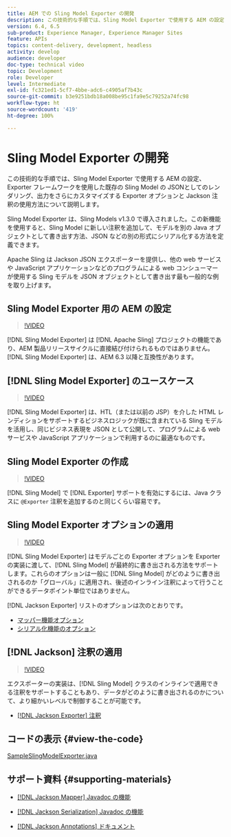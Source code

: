 ```yaml
---
title: AEM での Sling Model Exporter の開発
description: この技術的な手順では、Sling Model Exporter で使用する AEM の設定、Exporter フレームワークを使用した既存の Sling Model の JSONとしてのレンダリング、出力をさらにカスタマイズする Exporter オプションと Jackson 注釈の使用方法について説明します。
version: 6.4, 6.5
sub-product: Experience Manager, Experience Manager Sites
feature: APIs
topics: content-delivery, development, headless
activity: develop
audience: developer
doc-type: technical video
topic: Development
role: Developer
level: Intermediate
exl-id: fc321ed1-5cf7-4bbe-adc6-c4905af7b43c
source-git-commit: b3e9251bdb18a008be95c1fa9e5c79252a74fc98
workflow-type: ht
source-wordcount: '419'
ht-degree: 100%

---
```


# Sling Model Exporter の開発

この技術的な手順では、Sling Model Exporter で使用する AEM の設定、Exporter フレームワークを使用した既存の Sling Model の JSONとしてのレンダリング、出力をさらにカスタマイズする Exporter オプションと Jackson 注釈の使用方法について説明します。

Sling Model Exporter は、Sling Models v1.3.0 で導入されました。この新機能を使用すると、Sling Model に新しい注釈を追加して、モデルを別の Java オブジェクトとして書き出す方法、JSON などの別の形式にシリアル化する方法を定義できます。

Apache Sling は Jackson JSON エクスポーターを提供し、他の web サービスや JavaScript アプリケーションなどのプログラムによる web コンシューマーが使用する Sling モデルを JSON オブジェクトとして書き出す最も一般的な例を取り上げます。

## Sling Model Exporter 用の AEM の設定

>[!VIDEO](https://video.tv.adobe.com/v/16862?quality=12&learn=on)

[!DNL Sling Model Exporter] は [!DNL Apache Sling] プロジェクトの機能であり、AEM 製品リリースサイクルに直接結び付けられるものではありません。[!DNL Sling Model Exporter] は、AEM 6.3 以降と互換性があります。

## [!DNL Sling Model Exporter] のユースケース

>[!VIDEO](https://video.tv.adobe.com/v/16863?quality=12&learn=on)

[!DNL Sling Model Exporter] は、HTL（または以前の JSP）を介した HTML レンディションをサポートするビジネスロジックが既に含まれている Sling モデルを活用し、同じビジネス表現を JSON として公開して、プログラムによる web サービスや JavaScript アプリケーションで利用するのに最適なものです。

## Sling Model Exporter の作成

>[!VIDEO](https://video.tv.adobe.com/v/16864?quality=12&learn=on)

[!DNL Sling Model] で [!DNL Exporter] サポートを有効にするには、Java クラスに `@Exporter` 注釈を追加するのと同じくらい容易です。

## Sling Model Exporter オプションの適用

>[!VIDEO](https://video.tv.adobe.com/v/16865?quality=12&learn=on)

[!DNL Sling Model Exporter] はモデルごとの Exporter オプションを Exporter の実装に渡して、[!DNL Sling Model] が最終的に書き出される方法をサポートします。これらのオプションは一般に [!DNL Sling Model] がどのように書き出されるのか「グローバル」に適用され、後述のインライン注釈によって行うことができるデータポイント単位ではありません。

[!DNL Jackson Exporter] リストのオプションは次のとおりです。

* [マッパー機能オプション](https://static.javadoc.io/com.fasterxml.jackson.core/jackson-databind/2.8.5/com/fasterxml/jackson/databind/MapperFeature.html)
* [シリアル化機能のオプション](https://static.javadoc.io/com.fasterxml.jackson.core/jackson-databind/2.8.5/com/fasterxml/jackson/databind/SerializationFeature.html)

## [!DNL Jackson] 注釈の適用

>[!VIDEO](https://video.tv.adobe.com/v/16866?quality=12&learn=on)

エクスポーターの実装は、[!DNL Sling Model] クラスのインラインで適用できる注釈をサポートすることもあり、データがどのように書き出されるのかについて、より細かいレベルで制御することが可能です。

* [[!DNL Jackson Exporter] 注釈](https://github.com/FasterXML/jackson-annotations/wiki/Jackson-Annotations)

## コードの表示 {#view-the-code}

[SampleSlingModelExporter.java](https://github.com/Adobe-Consulting-Services/acs-aem-samples/blob/master/core/src/main/java/com/adobe/acs/samples/models/SampleSlingModelExporter.java)

## サポート資料 {#supporting-materials}

* [[!DNL Jackson Mapper] Javadoc の機能](https://static.javadoc.io/com.fasterxml.jackson.core/jackson-databind/2.8.5/com/fasterxml/jackson/databind/MapperFeature.html)
* [[!DNL Jackson Serialization] Javadoc の機能](https://static.javadoc.io/com.fasterxml.jackson.core/jackson-databind/2.8.5/com/fasterxml/jackson/databind/SerializationFeature.html)

* [[!DNL Jackson Annotations] ドキュメント](https://github.com/FasterXML/jackson-annotations/wiki/Jackson-Annotations)
